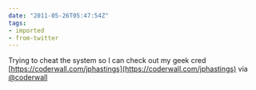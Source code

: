 ```yaml
---
date: "2011-05-26T05:47:54Z"
tags:
- imported
- from-twitter
---
```

Trying to cheat the system so I can check out my geek cred [https://coderwall.com/jphastings](https://coderwall.com/jphastings) via [@coderwall](/twitter/#/coderwall)
